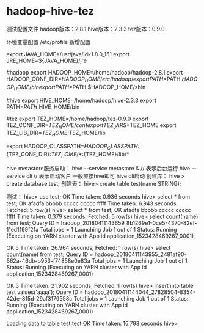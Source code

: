 # hadoop-hive-tez
测试配置文件
hadoop版本：2.8.1
hive版本：2.3.3
tez版本：0.9.0

环境变量配置 /etc/profile 新增配置

export JAVA_HOME=/usr/java/jdk1.8.0_151
export JRE_HOME=${JAVA_HOME}/jre

#hadoop
export HADOOP_HOME=/home/hadoop/hadoop-2.8.1
export HADOOP_CONF_DIR=$HADOOP_HOME/etc/hadoop/
export PATH=$PATH:$HADOOP_HOME/bin
export PATH=$PATH:$HADOOP_HOME/sbin

#hive
export HIVE_HOME=/home/hadoop/hive-2.3.3
export PATH=$PATH:$HIVE_HOME/bin

#tez
export TEZ_HOME=/home/hadoop/tez-0.9.0
export TEZ_CONF_DIR=$TEZ_HOME/conf
export TEZ_JARS=$TEZ_HOME
export TEZ_LIB_DIR=$TEZ_HOME:$TEZ_HOME/lib


export HADOOP_CLASSPATH=$HADOOP_CLASSPATH:${TEZ_CONF_DIR}:${TEZ_HOME}/*:${TEZ_HOME}/lib/*



hive metastore服务启动：
hive --service metastore &  // 表示后台运行
hive --service cli // 表示启动客户 一般直接hive即可
hive cli启动
创建库：
hive > create database test;
创建表：
hive> create table test(name STRING);

测试：
hive> use test;
OK
Time taken: 0.936 seconds
hive> select * from test;
OK
afadfa
bbbbb
ccccc
ccccc
fffff
Time taken: 6.943 seconds, Fetched: 5 row(s)
hive> select * from test;
OK
afadfa
bbbbb
ccccc
ccccc
fffff
Time taken: 0.379 seconds, Fetched: 5 row(s)
hive> select count(name) from test;
Query ID = hadoop_20180411143659_8b1269e1-0ce5-4370-82ef-11ed1199f21a
Total jobs = 1
Launching Job 1 out of 1
Status: Running (Executing on YARN cluster with App id application_1523428469267_0001)

OK
5
Time taken: 26.964 seconds, Fetched: 1 row(s)
hive> select count(name) from test;
Query ID = hadoop_20180411143955_2481af90-662a-46db-b953-f74858e0e83a
Total jobs = 1
Launching Job 1 out of 1
Status: Running (Executing on YARN cluster with App id application_1523428469267_0001)

OK
5
Time taken: 21.902 seconds, Fetched: 1 row(s)
hive> insert into table test values('aaaa');
Query ID = hadoop_20180411144044_27828504-8354-42de-815d-29af3179558c
Total jobs = 1
Launching Job 1 out of 1
Status: Running (Executing on YARN cluster with App id application_1523428469267_0001)

Loading data to table test.test
OK
Time taken: 16.793 seconds
hive> 

